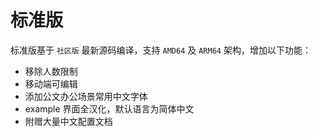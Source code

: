 # 标准版

标准版基于 `社区版` 最新源码编译，支持 `AMD64` 及 `ARM64` 架构，增加以下功能：

- 移除人数限制
- 移动端可编辑
- 添加公文办公场景常用中文字体
- example 界面全汉化，默认语言为简体中文
- 附赠大量中文配置文档
